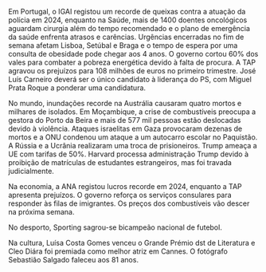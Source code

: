 Em Portugal, o IGAI registou um recorde de queixas contra a atuação da polícia em 2024, enquanto na Saúde, mais de 1400 doentes oncológicos aguardam cirurgia além do tempo recomendado e o plano de emergência da saúde enfrenta atrasos e carências. Urgências encerradas no fim de semana afetam Lisboa, Setúbal e Braga e o tempo de espera por uma consulta de obesidade pode chegar aos 4 anos. O governo cortou 60% dos vales para combater a pobreza energética devido à falta de procura. A TAP agravou os prejuízos para 108 milhões de euros no primeiro trimestre. José Luís Carneiro deverá ser o único candidato à liderança do PS, com Miguel Prata Roque a ponderar uma candidatura.

No mundo, inundações recorde na Austrália causaram quatro mortos e milhares de isolados. Em Moçambique, a crise de combustíveis preocupa a gestora do Porto da Beira e mais de 577 mil pessoas estão deslocadas devido à violência. Ataques israelitas em Gaza provocaram dezenas de mortos e a ONU condenou um ataque a um autocarro escolar no Paquistão. A Rússia e a Ucrânia realizaram uma troca de prisioneiros. Trump ameaça a UE com tarifas de 50%. Harvard processa administração Trump devido à proibição de matrículas de estudantes estrangeiros, mas foi travada judicialmente.

Na economia, a ANA registou lucros recorde em 2024, enquanto a TAP apresenta prejuízos. O governo reforça os serviços consulares para responder às filas de imigrantes. Os preços dos combustíveis vão descer na próxima semana.

No desporto, Sporting sagrou-se bicampeão nacional de futebol.

Na cultura, Luísa Costa Gomes venceu o Grande Prémio dst de Literatura e Cleo Diára foi premiada como melhor atriz em Cannes. O fotógrafo Sebastião Salgado faleceu aos 81 anos.